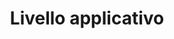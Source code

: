 ---
title: Livello applicativo
weight: 20
summary: "Il livello applicativo si pone come l'ultimo livello delle architetture di rete ISO/OSI e TCP/IP. In questo livello si trovano i protocolli che realizzano comunicazioni client/server o peer-to-peer e che sono utilizzati direttamente dalle applicazioni. Questo modulo affronta i protocolli di livello applicativo più comuni: HTTP, SMTP, POP3, IMAP, ..."
---